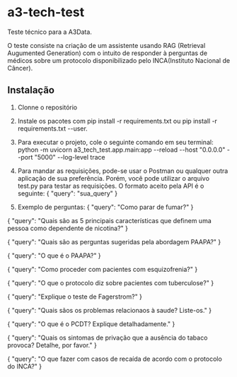 # a3-tech-test

Teste técnico para a A3Data.

O teste consiste na criação de um assistente usando RAG (Retrieval Augumented Generation) com o intuito de responder à perguntas de médicos sobre um protocolo disponibilizado pelo INCA(Instituto Nacional de Câncer).

## Instalação

1. Clonne o repositório
2. Instale os pacotes com pip install -r requirements.txt ou pip install -r requirements.txt --user.
3. Para executar o projeto, cole o seguinte comando em seu terminal: python -m uvicorn a3_tech_test.app.main:app --reload --host "0.0.0.0" --port "5000" --log-level trace
4. Para mandar as requisições, pode-se usar o Postman ou qualquer outra aplicação de sua preferência. Porém, você pode utilizar o arquivo test.py para testar as requisições. O formato aceito pela API é o seguinte: 
{
    "query": "sua_query"
}

5. Exemplo de perguntas:
{
    "query": "Como parar de fumar?"
}

{
    "query": "Quais são as 5 principais características que definem uma pessoa como dependente de nicotina?"
}

{
    "query": "Quais são as perguntas sugeridas pela abordagem PAAPA?"
}

{
    "query": "O que é o PAAPA?"
}

{
    "query": "Como proceder com pacientes com esquizofrenia?"
}

{
    "query": "O que o protocolo diz sobre pacientes com tuberculose?"
}

{
    "query": "Explique o teste de Fagerstrom?"
}

{
    "query": "Quais sãos os problemas relacionaos à saude? Liste-os."
}

{
    "query": "O que é o PCDT? Explique detalhadamente."
}

{
    "query": "Quais os sintomas de privação que a ausência do tabaco provoca? Detalhe, por favor."
}

{
    "query": "O que fazer com casos de recaída de acordo com o protocolo do INCA?"
}